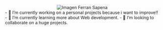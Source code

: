   <div align="center" width="100">
  <img src="https://capsule-render.vercel.app/api?  color=0:1408d0,50:0860d0,100:08c4d0&height=250&section=header&text=Ferran%20Sapena%20(NarrefSS)&fontSize=30&type=waving&fontColor=fefefe&&animation=fadeIn" alt="Imagen Ferran Sapena"/>
  </div>

<body>
  <main>
    - 🔭 I’m currently working on a personal projects because i want to improve!!
    - 🌱 I’m currently learning more about Web development.
    - 👯 I’m looking to collaborate on a huge projects.
  </main>
</body>





